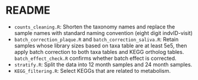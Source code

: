 # README

* `counts_cleaning.R`: Shorten the taxonomy names and replace the sample names with standard naming convention (eight digit indvID-visit)
* `batch_correction_plaque.R` and `batch_correction_saliva.R`: Retain samples whose library sizes based on taxa table are at least 5e5, then apply batch correction to both taxa tables and KEGG ortholog tables. `batch_effect_check.R` confirms whether batch effect is corrected.
* `stratify.R`: Split the data into 12 month samples and 24 month samples.
* `KEGG_filtering.R`: Select KEGGs that are related to metabolism.
